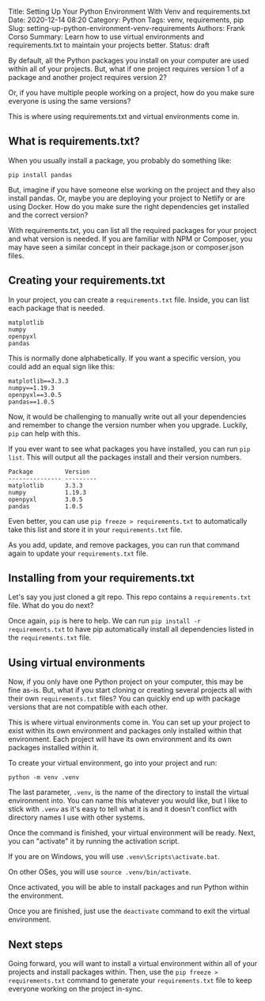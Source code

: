 Title: Setting Up Your Python Environment With Venv and requirements.txt
Date: 2020-12-14 08:20
Category: Python
Tags: venv, requirements, pip
Slug: setting-up-python-environment-venv-requirements
Authors: Frank Corso
Summary: Learn how to use virtual environments and requirements.txt to maintain your projects better.
Status: draft

By default, all the Python packages you install on your computer are used within all of your projects. But, what if one project requires version 1 of a package and another project requires version 2?

Or, if you have multiple people working on a project, how do you make sure everyone is using the same versions?

This is where using requirements.txt and virtual environments come in.

## What is requirements.txt?

When you usually install a package, you probably do something like:

`pip install pandas`

But, imagine if you have someone else working on the project and they also install pandas. Or, maybe you are deploying your project to Netlify or are using Docker. How do you make sure the right dependencies get installed and the correct version?

With requirements.txt, you can list all the required packages for your project and what version is needed. If you are familiar with NPM or Composer, you may have seen a similar concept in their package.json or composer.json files.

## Creating your requirements.txt

In your project, you can create a `requirements.txt` file. Inside, you can list each package that is needed.

```text
matplotlib
numpy
openpyxl
pandas
```

This is normally done alphabetically. If you want a specific version, you could add an equal sign like this:

```text
matplotlib==3.3.3
numpy==1.19.3
openpyxl==3.0.5
pandas==1.0.5
```

Now, it would be challenging to manually write out all your dependencies and remember to change the version number when you upgrade. Luckily, `pip` can help with this.

If you ever want to see what packages you have installed, you can run `pip list`. This will output all the packages install and their version numbers.

```text
Package         Version
--------------- ---------
matplotlib      3.3.3
numpy           1.19.3
openpyxl        3.0.5
pandas          1.0.5
```

Even better, you can use `pip freeze > requirements.txt` to automatically take this list and store it in your `requirements.txt` file.

As you add, update, and remove packages, you can run that command again to update your `requirements.txt` file.

## Installing from your requirements.txt

Let's say you just cloned a git repo. This repo contains a `requirements.txt` file. What do you do next?

Once again, `pip` is here to help. We can run `pip install -r requirements.txt` to have pip automatically install all dependencies listed in the `requirements.txt` file.

## Using virtual environments

Now, if you only have one Python project on your computer, this may be fine as-is. But, what if you start cloning or creating several projects all with their own `requirements.txt` files? You can quickly end up with package versions that are not compatible with each other.

This is where virtual environments come in. You can set up your project to exist within its own environment and packages only installed within that environment. Each project will have its own environment and its own packages installed within it.

To create your virtual environment, go into your project and run:

`python -m venv .venv`

The last parameter, `.venv`, is the name of the directory to install the virtual environment into. You can name this whatever you would like, but I like to stick with `.venv` as it's easy to tell what it is and it doesn't conflict with directory names I use with other systems.

Once the command is finished, your virtual environment will be ready. Next, you can "activate" it by running the activation script.

If you are on Windows, you will use `.venv\Scripts\activate.bat`.

On other OSes, you will use `source .venv/bin/activate`.

Once activated, you will be able to install packages and run Python within the environment.

Once you are finished, just use the `deactivate` command to exit the virtual environment.

## Next steps

Going forward, you will want to install a virtual environment within all of your projects and install packages within. Then, use the `pip freeze > requirements.txt` command to generate your `requirements.txt` file to keep everyone working on the project in-sync.